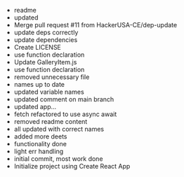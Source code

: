 - readme
- updated
- Merge pull request #11 from HackerUSA-CE/dep-update
- update deps correctly
- update dependencies
- Create LICENSE
- use function declaration
- Update GalleryItem.js
- use function declaration
- removed unnecessary file
- names up to date
- updated variable names
- updated comment on main branch
- updated app...
- fetch refactored to use async await
- removed readme content
- all updated with correct names
- added more deets
- functionality done
- light err handling
- initial commit, most work done
- Initialize project using Create React App
